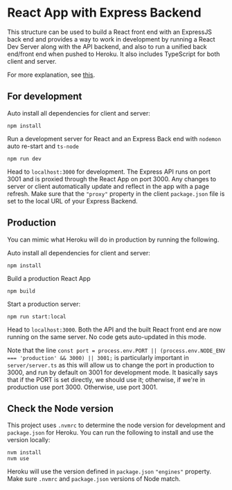 # React App with Express Backend

This structure can be used to build a React front end with an ExpressJS back end and provides a way to work in development by running a React Dev Server along with the API backend, and also to run a unified back end/front end when pushed to Heroku. It also includes TypeScript for both client and server.

For more explanation, see [this](https://gist.github.com/imaginetheheadline/a51bbdc5b53e58fff472997166616452).

## For development

Auto install all dependencies for client and server:

```
npm install
```

Run a development server for React and an Express Back end with `nodemon` auto re-start and `ts-node`

```
npm run dev
```

Head to `localhost:3000` for development. The Express API runs on port 3001 and is proxied through the React App on port 3000. Any changes to server or client automatically update and reflect in the app with a page refresh. Make sure that the `"proxy"` property in the client `package.json` file is set to the local URL of your Express Backend.

## Production

You can mimic what Heroku will do in production by running the following.

Auto install all dependencies for client and server:

```
npm install
```

Build a production React App

```
npm build
```

Start a production server:

```
npm run start:local
```

Head to `localhost:3000`. Both the API and the built React front end are now running on the same server. No code gets auto-updated in this mode.

Note that the line `const port = process.env.PORT || (process.env.NODE_ENV === 'production' && 3000) || 3001;` is particularly important in `server/server.ts` as this will allow us to change the port in production to 3000, and run by default on 3001 for development mode. It basically says that if the PORT is set directly, we should use it; otherwise, if we're in production use port 3000. Otherwise, use port 3001.

## Check the Node version

This project uses `.nvmrc` to determine the node version for development and `package.json` for Heroku. You can run the following to install and use the version locally:

```
nvm install
nvm use
```

Heroku will use the version defined in `package.json` `"engines"` property. Make sure `.nvmrc` and `package.json` versions of Node match.
